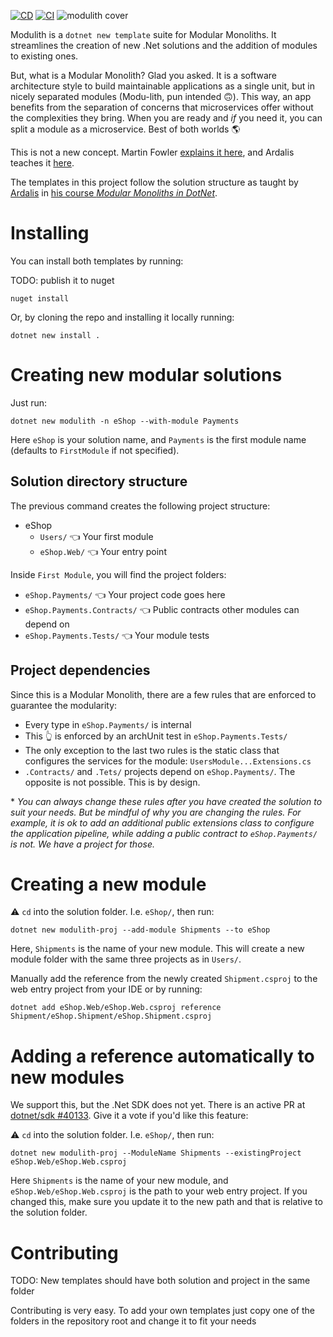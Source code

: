 [![CD](https://github.com/david-acm/modulith/actions/workflows/cd.yml/badge.svg?branch=main)](https://github.com/david-acm/modulith/actions/workflows/cd.yml) [![CI](https://github.com/david-acm/modulith/actions/workflows/ci.yml/badge.svg?branch=main)](https://github.com/david-acm/modulith/actions/workflows/ci.yml)
![modulith cover](https://github.com/david-acm/modulith/blob/main/modulith-cover.png)

Modulith is a `dotnet new template` suite for Modular Monoliths. It streamlines the creation of new .Net solutions and the addition of modules to existing ones.

But, what is a Modular Monolith? Glad you asked. It is a software architecture style to build maintainable applications as a single unit, but in nicely separated modules (Modu-lith, pun intended 🙃). This way, an app benefits from the separation of concerns that microservices offer without the complexities they bring. When you are ready and *if* you need it, you can split a module as a microservice. Best of both worlds 🌎

This is not a new concept. Martin Fowler [explains it here](https://martinfowler.com/bliki/MonolithFirst.html), and Ardalis teaches it [here](https://ardalis.com/introducing-modular-monoliths-goldilocks-architecture/#:~:text=A%20Modular%20Monolith%20is%20a%20software%20architecture%20that,that%20they%20are%20loosely%20coupled%20and%20highly%20cohesive.).

The templates in this project follow the solution structure as taught by [Ardalis](https://github.com/ardalis) in [his course *Modular Monoliths in DotNet*](https://dometrain.com/bundle/from-zero-to-hero-modular-monoliths-in-dotnet/).

# Installing

You can install both templates by running:

TODO: publish it to nuget
```pwsh
nuget install 
```

Or, by cloning the repo and installing it locally running:

``` pwsh
dotnet new install .
```

# Creating new modular solutions

Just run: 

``` pwsh
dotnet new modulith -n eShop --with-module Payments 
```

Here `eShop` is your solution name, and `Payments` is the first module name (defaults to `FirstModule` if not specified).

## Solution directory structure

The previous command creates the following project structure:

- eShop
  - `Users/` 👈 Your first module
  - `eShop.Web/` 👈 Your entry point

Inside `First Module`, you will find the project folders:

- `eShop.Payments/` 👈 Your project code goes here
- `eShop.Payments.Contracts/` 👈 Public contracts other modules can depend on
- `eShop.Payments.Tests/` 👈 Your module tests

## Project dependencies

Since this is a Modular Monolith, there are a few rules that are enforced to guarantee the modularity:

- Every type in `eShop.Payments/` is internal
- This 👆 is enforced by an archUnit test in `eShop.Payments.Tests/`
- The only exception to the last two rules is the static class that configures the services for the module: `UsersModule...Extensions.cs`
- `.Contracts/` and `.Tets/` projects depend on `eShop.Payments/`. The opposite is not possible. This is by design.

\* *You can always change these rules after you have created the solution to suit your needs. But be mindful of why you are changing the rules. For example, it is ok to add an additional public extensions class to configure the application pipeline, while adding a public contract to `eShop.Payments/` is not. We have a project for those.*

# Creating a new module 

⚠️ `cd` into the solution folder. I.e. `eShop/`, then run:

``` pwsh
dotnet new modulith-proj --add-module Shipments --to eShop
```

Here, `Shipments` is the name of your new module. This will create a new module folder with the same three projects as in `Users/`. 

Manually add the reference from the newly created `Shipment.csproj` to the web entry project from your IDE or by running:

``` pwsh
dotnet add eShop.Web/eShop.Web.csproj reference Shipment/eShop.Shipment/eShop.Shipment.csproj
```

# Adding a reference automatically to new modules

We support this, but the .Net SDK does not yet. There is an active PR at [dotnet/sdk #40133](https://github.com/dotnet/sdk/pull/40133). Give it a vote if you'd like this feature:

⚠️ `cd` into the solution folder. I.e. `eShop/`, then run:

``` pwsh
dotnet new modulith-proj --ModuleName Shipments --existingProject eShop.Web/eShop.Web.csproj
```

Here `Shipments` is the name of your new module, and `eShop.Web/eShop.Web.csproj` is the path to your web entry project. If you changed this, make sure you update it to the new path and that is relative to the solution folder.

# Contributing

TODO: New templates should have both solution and project in the same folder

Contributing is very easy. To add your own templates just copy one of the folders in the repository root and change it to fit your needs
